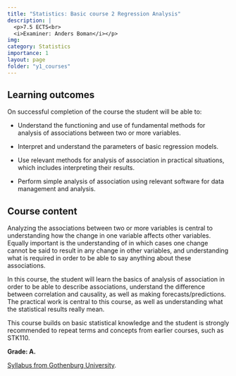 ```yaml
---
title: "Statistics: Basic course 2 Regression Analysis"
description: |
  <p>7.5 ECTS<br>
  <i>Examiner: Anders Boman</i></p>
img:
category: Statistics
importance: 1
layout: page
folder: "y1_courses"
---
```


## Learning outcomes

On successful completion of the course the student will be able to:

- Understand the functioning and use of fundamental methods for analysis of
associations between two or more variables.

- Interpret and understand the parameters of basic regression models.

- Use relevant methods for analysis of association in practical situations, which
includes interpreting their results.

- Perform simple analysis of association using relevant software for data
management and analysis.

## Course content

Analyzing the associations between two or more variables is central to understanding
how the change in one variable affects other variables. Equally important is the
understanding of in which cases one change cannot be said to result in any change in
other variables, and understanding what is required in order to be able to say anything
about these associations.

In this course, the student will learn the basics of analysis of association in order to be
able to describe associations, understand the difference between correlation and
causality, as well as making forecasts/predictions. The practical work is central to this
course, as well as understanding what the statistical results really mean.

This course builds on basic statistical knowledge and the student is strongly
recommended to repeat terms and concepts from earlier courses, such as STK110.

**Grade: A.**

[Syllabus from Gothenburg University](https://kursplaner.gu.se/pdf/kurs/en/STK120.pdf).
